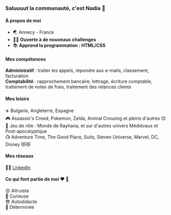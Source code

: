 ### Saluuuut la communauté, c'est Nadia 👋

#### À propos de moi
- 🌏 Annecy - France
-  🙋‍♀️ **Ouverte à de nouveaux challenges**
-  📚 **Apprend la programmation : HTML/CSS**


#### Mes compétences
**Administratif** : traiter les appels, répondre aux e-mails, classement, facturation  
**Comptabilité** : rapprochement bancaire, lettrage, écriture comptable, traitement de notes de frais, traitement des relances clients  

#### Mes loisirs
✈️ Bulgarie, Angleterre, Espagne  
🎮 Assassin's Creed, Pokemon, Zelda, Animal Crossing et pleins d'autres 😊  
🎲 Jeu de rôle : Monde de Rayhana, et sur d'autres univers Médiévaux et Post-apocalyptique  
📺 Adventure Time, The Good Place, Suits, Steven Universe, Marvel, DC, Disney 😻😻    

#### Mes réseaux
👩‍💼 [LinkedIn](https://www.linkedin.com/in/mayaira/)

#### Ce qui font partie de moi ♥ 🐻
😍 Altruiste   
👀 Curieuse  
😎 Autodidacte   
💪 Déterminée  

